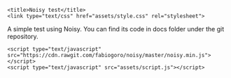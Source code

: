 <html lang="en">
  <head>
    <meta charset="utf-8">
    <meta name="viewport" content="width=device-width, initial-scale=1">
    <meta name="description" content="Web Audio">

    <title>Noisy test</title>
    <link type="text/css" href="assets/style.css" rel="stylesheet">
  </head>
  <body>
    <div id="main">
      <p>A simple test using Noisy. You can find its code in docs folder under the git repository.</p>
      <canvas class="visualizer"></canvas> 
    </div>

    <script type="text/javascript" src="https://cdn.rawgit.com/fabiogoro/noisy/master/noisy.min.js"></script>
    <script type="text/javascript" src="assets/script.js"></script>
  </body>
</html>
